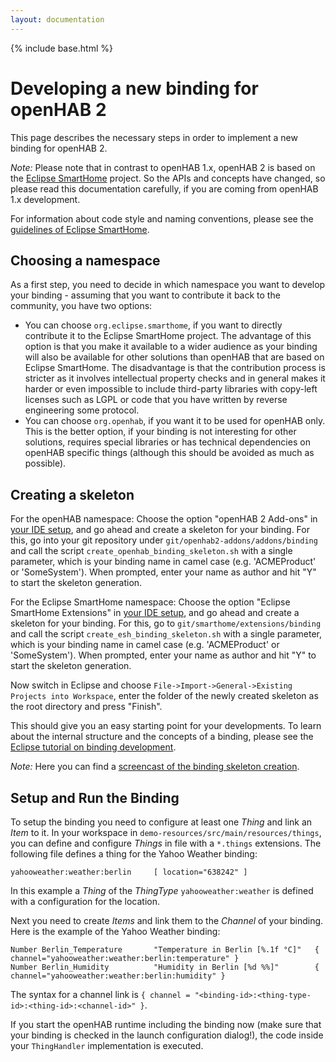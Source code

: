 ```yaml
---
layout: documentation
---
```


{% include base.html %}

# Developing a new binding for openHAB 2

This page describes the necessary steps in order to implement a new binding for openHAB 2.

_Note:_ Please note that in contrast to openHAB 1.x, openHAB 2 is based on the [Eclipse SmartHome](http://eclipse.org/smarthome/) project. So the APIs and concepts have changed, so please read this documentation carefully, if you are coming from openHAB 1.x development.

For information about code style and naming conventions, please see the [guidelines of Eclipse SmartHome](https://www.eclipse.org/smarthome/documentation/development/guidelines.html).

## Choosing a namespace

As a first step, you need to decide in which namespace you want to develop your binding - assuming that you want to contribute it back to the community, you have two options:

* You can choose `org.eclipse.smarthome`, if you want to directly contribute it to the Eclipse SmartHome project. The advantage of this option is that you make it available to a wider audience as your binding will also be available for other solutions than openHAB that are based on Eclipse SmartHome. The disadvantage is that the contribution process is stricter as it involves intellectual property checks and in general makes it harder or even impossible to include third-party libraries with copy-left licenses such as LGPL or code that you have written by reverse engineering some protocol.
* You can choose `org.openhab`, if you want it to be used for openHAB only. This is the better option, if your binding is not interesting for other solutions, requires special libraries or has technical dependencies on openHAB specific things (although this should be avoided as much as possible).

## Creating a skeleton

For the openHAB namespace: Choose the option "openHAB 2 Add-ons" in [your IDE setup](ide.md), and go ahead and create a skeleton for your binding. For this, go into your git repository under `git/openhab2-addons/addons/binding` and call the script `create_openhab_binding_skeleton.sh` with a single parameter, which is your binding name in camel case (e.g. 'ACMEProduct' or 'SomeSystem'). When prompted, enter your name as author and hit "Y" to start the skeleton generation.

For the Eclipse SmartHome namespace: Choose the option "Eclipse SmartHome Extensions" in [your IDE setup](ide.md), and go ahead and create a skeleton for your binding. For this, go to `git/smarthome/extensions/binding` and call the script `create_esh_binding_skeleton.sh` with a single parameter, which is your binding name in camel case (e.g. 'ACMEProduct' or 'SomeSystem'). When prompted, enter your name as author and hit "Y" to start the skeleton generation.

Now switch in Eclipse and choose `File->Import->General->Existing Projects into Workspace`, enter the folder of the newly created skeleton as the root directory and press "Finish".

This should give you an easy starting point for your developments. To learn about the internal structure and the concepts of a binding, please see the [Eclipse tutorial on binding development](https://www.eclipse.org/smarthome/documentation/development/bindings/how-to.html).

_Note:_ Here you can find a [screencast of the binding skeleton creation](http://youtu.be/30nhm0yIcvA).

## Setup and Run the Binding

To setup the binding you need to configure at least one *Thing* and link an *Item* to it. In your workspace in `demo-resources/src/main/resources/things`, you can define and configure *Things* in file with a `*.things` extensions. The following file defines a thing for the Yahoo Weather binding:

```
yahooweather:weather:berlin     [ location="638242" ]
```

In this example a *Thing* of the *ThingType* `yahooweather:weather` is defined with a configuration for the location.

Next you need to create *Items* and link them to the *Channel* of your binding. Here is the example of the Yahoo Weather binding:

```
Number Berlin_Temperature       "Temperature in Berlin [%.1f °C]"   { channel="yahooweather:weather:berlin:temperature" }
Number Berlin_Humidity          "Humidity in Berlin [%d %%]"        { channel="yahooweather:weather:berlin:humidity" }
```

The syntax for a channel link is `{ channel = "<binding-id>:<thing-type-id>:<thing-id>:<channel-id>" }`.

If you start the openHAB runtime including the binding now (make sure that your binding is checked in the launch configuration dialog!), the code inside your `ThingHandler` implementation is executed.
